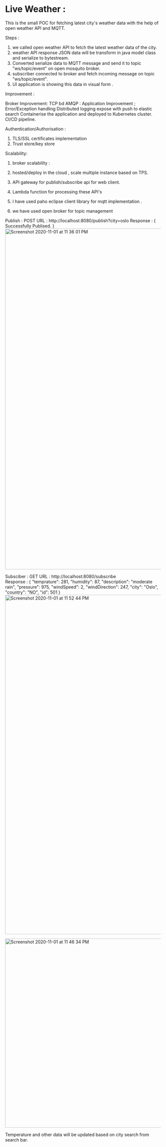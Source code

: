 # Live Weather :

This is the small POC for fetching latest city's weather data with the help of open weather API and MQTT.

Steps : 

1. we called open weather API to fetch the latest weather data of the city.
2. weather API response JSON data will be transform in java model class and serialize to bytestream.
3. Converted serialize data to MQTT message and send it to topic "ws/topic/event" on open mosquito broker.
4. subscriber connected to broker and fetch incoming message on topic "ws/topic/event".
5. UI application is showing this data in visual form .
        
Improvement : 

Broker Improvement: 
TCP bd AMQP :
Application Improvement ; 
Error/Exception handling
Distributed logging expose with push to elastic search
Containerise the application and deployed to Kubernetes cluster.
CI/CD pipeline.

Authentication/Authorisation : 
1. TLS/SSL certificates implementation 
2. Trust store/key store 

Scalability:
1. broker scalability :
2. hosted/deploy in the cloud , scale multiple instance based on TPS.
3. API gateway for publish/subscribe api for web client.
4. Lambda function for processing these API's

1. I have used paho eclipse client library for mqtt implementation .
2. we have used open broker for topic management 

Publish : POST
URL : http://localhost:8080/publish?city=oslo
Response :
{
 Successfully Publised.
}
<img width="1100" alt="Screenshot 2020-11-01 at 11 36 01 PM" src="https://user-images.githubusercontent.com/1383978/97810893-1bfde780-1c9d-11eb-8a92-b721e12cd7ec.png">

Subsciber : GET
URL : http://localhost:8080/subscribe        
Response :
{
    "temprature": 281,
    "humidity": 87,
    "description": "moderate rain",
    "pressure": 975,
    "windSpeed": 2,
    "windDirection": 247,
    "city": "Oslo",
    "country": "NO",
    "id": 501
}
<img width="1095" alt="Screenshot 2020-11-01 at 11 52 44 PM" src="https://user-images.githubusercontent.com/1383978/97810936-62534680-1c9d-11eb-830d-7344d3651620.png">

<img width="610" alt="Screenshot 2020-11-01 at 11 46 34 PM" src="https://user-images.githubusercontent.com/1383978/97810807-83676780-1c9c-11eb-9240-0c368adfa719.png">

Temperature and other data will be updated based on city search from search bar.
